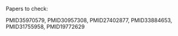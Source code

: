 Papers to check:

PMID35970579, 
PMID30957308, 
PMID27402877, 
PMID33884653, 
PMID31755958, 
PMID19772629